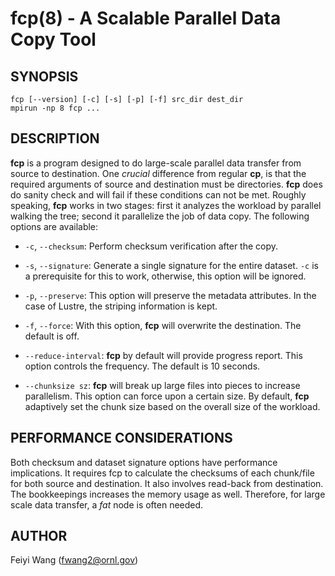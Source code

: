 fcp(8) - A Scalable Parallel Data Copy Tool
================================================================

## SYNOPSIS

    fcp [--version] [-c] [-s] [-p] [-f] src_dir dest_dir
    mpirun -np 8 fcp ...

## DESCRIPTION

**fcp** is a program designed to do large-scale parallel data transfer from
source to destination. One *crucial* difference from regular **cp**, is that
the required arguments of source and destination must be directories. **fcp**
does do sanity check and will fail if these conditions can not be met. Roughly
speaking, **fcp** works in two stages: first it analyzes the workload by
parallel walking the tree; second it parallelize the job of data copy. The
following options are available:

* `-c`, `--checksum`:
  Perform checksum verification after the copy. 

* `-s`, `--signature`:
  Generate a single signature for the entire dataset. `-c` is a prerequisite
  for this to work, otherwise, this option will be ignored.

* `-p`, `--preserve`:
  This option will preserve the metadata attributes. In the case of Lustre,
  the striping information is kept.

* `-f`, `--force`:
  With this option, **fcp** will overwrite the destination. The default is
  off.

* `--reduce-interval`:
  **fcp** by default will provide progress report. This option controls the
  frequency. The default is 10 seconds.

* `--chunksize sz`:
  **fcp** will break up large files into pieces to increase parallelism. This
  option can force upon a certain size. By default, **fcp** adaptively set the
  chunk size based on the overall size of the workload.



## PERFORMANCE CONSIDERATIONS

Both checksum and dataset signature options have performance implications. It
requires fcp to calculate the checksums of each chunk/file for both source
and destination. It also involves read-back from destination. The bookkeepings
increases the memory usage as well. Therefore, for large scale data transfer,
a *fat* node is often needed.


## AUTHOR

Feiyi Wang (fwang2@ornl.gov)




